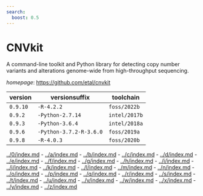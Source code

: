 ```yaml
---
search:
  boost: 0.5
---
```

# CNVkit

A command-line toolkit and Python library for detecting copy  number variants and alterations genome-wide from high-throughput sequencing.

*homepage*: <https://github.com/etal/cnvkit>

version | versionsuffix | toolchain
--------|---------------|----------
``0.9.10`` | ``-R-4.2.2`` | ``foss/2022b``
``0.9.2`` | ``-Python-2.7.14`` | ``intel/2017b``
``0.9.3`` | ``-Python-3.6.4`` | ``intel/2018a``
``0.9.6`` | ``-Python-3.7.2-R-3.6.0`` | ``foss/2019a``
``0.9.8`` | ``-R-4.0.3`` | ``foss/2020b``

[../0/index.md](0) - [../a/index.md](a) - [../b/index.md](b) - [../c/index.md](c) - [../d/index.md](d) - [../e/index.md](e) - [../f/index.md](f) - [../g/index.md](g) - [../h/index.md](h) - [../i/index.md](i) - [../j/index.md](j) - [../k/index.md](k) - [../l/index.md](l) - [../m/index.md](m) - [../n/index.md](n) - [../o/index.md](o) - [../p/index.md](p) - [../q/index.md](q) - [../r/index.md](r) - [../s/index.md](s) - [../t/index.md](t) - [../u/index.md](u) - [../v/index.md](v) - [../w/index.md](w) - [../x/index.md](x) - [../y/index.md](y) - [../z/index.md](z)


